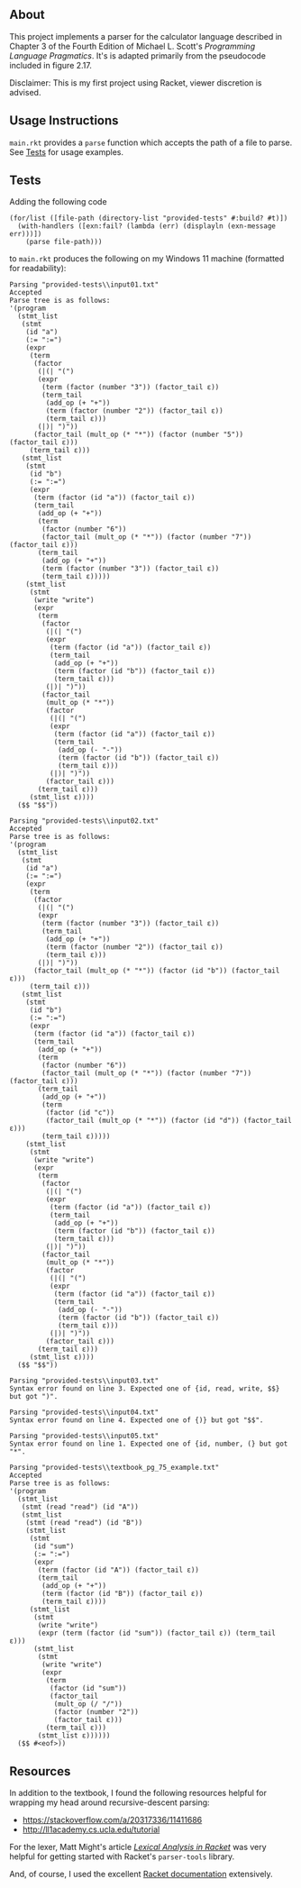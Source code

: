 ## About
This project implements a parser for the calculator language described in Chapter 3 of the Fourth Edition of Michael L. Scott's _Programming Language Pragmatics_. It's is adapted primarily from the pseudocode included in figure 2.17.

Disclaimer: This is my first project using Racket, viewer discretion is advised.

## Usage Instructions

`main.rkt` provides a `parse` function which accepts the path of a file to parse. See [Tests](Tests) for usage examples.

## Tests
Adding the following code

```racket
(for/list ([file-path (directory-list "provided-tests" #:build? #t)])
  (with-handlers ([exn:fail? (lambda (err) (displayln (exn-message err)))])
    (parse file-path)))
```

to `main.rkt` produces the following on my Windows 11 machine (formatted for readability):

```
Parsing "provided-tests\\input01.txt"
Accepted
Parse tree is as follows:
'(program
  (stmt_list
   (stmt
    (id "a")
    (:= ":=")
    (expr
     (term
      (factor
       (|(| "(")
       (expr
        (term (factor (number "3")) (factor_tail ε))
        (term_tail
         (add_op (+ "+"))
         (term (factor (number "2")) (factor_tail ε))
         (term_tail ε)))
       (|)| ")"))
      (factor_tail (mult_op (* "*")) (factor (number "5")) (factor_tail ε)))
     (term_tail ε)))
   (stmt_list
    (stmt
     (id "b")
     (:= ":=")
     (expr
      (term (factor (id "a")) (factor_tail ε))
      (term_tail
       (add_op (+ "+"))
       (term
        (factor (number "6"))
        (factor_tail (mult_op (* "*")) (factor (number "7")) (factor_tail ε)))
       (term_tail
        (add_op (+ "+"))
        (term (factor (number "3")) (factor_tail ε))
        (term_tail ε)))))
    (stmt_list
     (stmt
      (write "write")
      (expr
       (term
        (factor
         (|(| "(")
         (expr
          (term (factor (id "a")) (factor_tail ε))
          (term_tail
           (add_op (+ "+"))
           (term (factor (id "b")) (factor_tail ε))
           (term_tail ε)))
         (|)| ")"))
        (factor_tail
         (mult_op (* "*"))
         (factor
          (|(| "(")
          (expr
           (term (factor (id "a")) (factor_tail ε))
           (term_tail
            (add_op (- "-"))
            (term (factor (id "b")) (factor_tail ε))
            (term_tail ε)))
          (|)| ")"))
         (factor_tail ε)))
       (term_tail ε)))
     (stmt_list ε))))
  ($$ "$$"))

Parsing "provided-tests\\input02.txt"
Accepted
Parse tree is as follows:
'(program
  (stmt_list
   (stmt
    (id "a")
    (:= ":=")
    (expr
     (term
      (factor
       (|(| "(")
       (expr
        (term (factor (number "3")) (factor_tail ε))
        (term_tail
         (add_op (+ "+"))
         (term (factor (number "2")) (factor_tail ε))
         (term_tail ε)))
       (|)| ")"))
      (factor_tail (mult_op (* "*")) (factor (id "b")) (factor_tail ε)))
     (term_tail ε)))
   (stmt_list
    (stmt
     (id "b")
     (:= ":=")
     (expr
      (term (factor (id "a")) (factor_tail ε))
      (term_tail
       (add_op (+ "+"))
       (term
        (factor (number "6"))
        (factor_tail (mult_op (* "*")) (factor (number "7")) (factor_tail ε)))
       (term_tail
        (add_op (+ "+"))
        (term
         (factor (id "c"))
         (factor_tail (mult_op (* "*")) (factor (id "d")) (factor_tail ε)))
        (term_tail ε)))))
    (stmt_list
     (stmt
      (write "write")
      (expr
       (term
        (factor
         (|(| "(")
         (expr
          (term (factor (id "a")) (factor_tail ε))
          (term_tail
           (add_op (+ "+"))
           (term (factor (id "b")) (factor_tail ε))
           (term_tail ε)))
         (|)| ")"))
        (factor_tail
         (mult_op (* "*"))
         (factor
          (|(| "(")
          (expr
           (term (factor (id "a")) (factor_tail ε))
           (term_tail
            (add_op (- "-"))
            (term (factor (id "b")) (factor_tail ε))
            (term_tail ε)))
          (|)| ")"))
         (factor_tail ε)))
       (term_tail ε)))
     (stmt_list ε))))
  ($$ "$$"))

Parsing "provided-tests\\input03.txt"
Syntax error found on line 3. Expected one of {id, read, write, $$} but got ")".

Parsing "provided-tests\\input04.txt"
Syntax error found on line 4. Expected one of {)} but got "$$".

Parsing "provided-tests\\input05.txt"
Syntax error found on line 1. Expected one of {id, number, (} but got "*".

Parsing "provided-tests\\textbook_pg_75_example.txt"
Accepted
Parse tree is as follows:
'(program
  (stmt_list
   (stmt (read "read") (id "A"))
   (stmt_list
    (stmt (read "read") (id "B"))
    (stmt_list
     (stmt
      (id "sum")
      (:= ":=")
      (expr
       (term (factor (id "A")) (factor_tail ε))
       (term_tail
        (add_op (+ "+"))
        (term (factor (id "B")) (factor_tail ε))
        (term_tail ε))))
     (stmt_list
      (stmt
       (write "write")
       (expr (term (factor (id "sum")) (factor_tail ε)) (term_tail ε)))
      (stmt_list
       (stmt
        (write "write")
        (expr
         (term
          (factor (id "sum"))
          (factor_tail
           (mult_op (/ "/"))
           (factor (number "2"))
           (factor_tail ε)))
         (term_tail ε)))
       (stmt_list ε))))))
  ($$ #<eof>))
```

## Resources
In addition to the textbook, I found the following resources helpful for wrapping my head around recursive-descent parsing:
- https://stackoverflow.com/a/20317336/11411686
- http://ll1academy.cs.ucla.edu/tutorial

For the lexer, Matt Might's article [_Lexical Analysis in Racket_](https://matt.might.net/articles/lexers-in-racket/) was very helpful for getting started with Racket's `parser-tools` library.

And, of course, I used the excellent [Racket documentation](https://docs.racket-lang.org) extensively.
